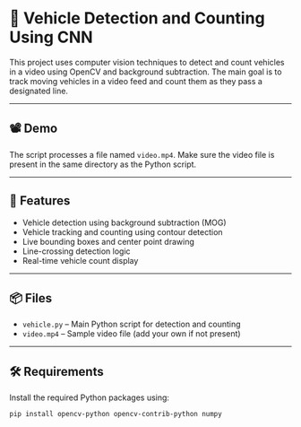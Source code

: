 # 🚗 Vehicle Detection and Counting Using CNN

This project uses computer vision techniques to detect and count vehicles in a video using OpenCV and background subtraction. The main goal is to track moving vehicles in a video feed and count them as they pass a designated line.

---

## 📽️ Demo
The script processes a file named `video.mp4`. Make sure the video file is present in the same directory as the Python script.

---

## 🧠 Features
- Vehicle detection using background subtraction (MOG)
- Vehicle tracking and counting using contour detection
- Live bounding boxes and center point drawing
- Line-crossing detection logic
- Real-time vehicle count display

---

## 📦 Files
- `vehicle.py` – Main Python script for detection and counting
- `video.mp4` – Sample video file (add your own if not present)

---

## 🛠️ Requirements

Install the required Python packages using:

```bash
pip install opencv-python opencv-contrib-python numpy
